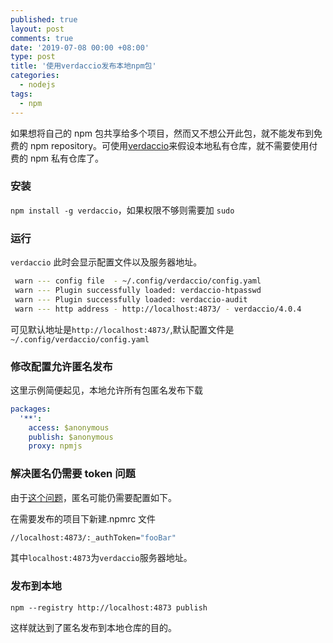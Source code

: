 ```yaml
---
published: true
layout: post
comments: true
date: '2019-07-08 00:00 +08:00'
type: post
title: '使用verdaccio发布本地npm包'
categories:
  - nodejs
tags:
  - npm
---
```


如果想将自己的 npm 包共享给多个项目，然而又不想公开此包，就不能发布到免费的 npm repository。可使用[verdaccio](https://verdaccio.org/en)来假设本地私有仓库，就不需要使用付费的 npm 私有仓库了。

### 安装

`npm install -g verdaccio`，如果权限不够则需要加 `sudo`

### 运行

`verdaccio`
此时会显示配置文件以及服务器地址。

```bash
 warn --- config file  - ~/.config/verdaccio/config.yaml
 warn --- Plugin successfully loaded: verdaccio-htpasswd
 warn --- Plugin successfully loaded: verdaccio-audit
 warn --- http address - http://localhost:4873/ - verdaccio/4.0.4
```

可见默认地址是`http://localhost:4873/`,默认配置文件是`~/.config/verdaccio/config.yaml`

### 修改配置允许匿名发布

这里示例简便起见，本地允许所有包匿名发布下载

```yaml
packages:
  '**':
    access: $anonymous
    publish: $anonymous
    proxy: npmjs
```

### 解决匿名仍需要 token 问题

由于[这个问题](https://github.com/verdaccio/verdaccio/issues/212#issuecomment-308578500)，匿名可能仍需要配置如下。

在需要发布的项目下新建.npmrc 文件

```bash
//localhost:4873/:_authToken="fooBar"
```

其中`localhost:4873`为`verdaccio`服务器地址。

### 发布到本地

`npm --registry http://localhost:4873 publish`

这样就达到了匿名发布到本地仓库的目的。
